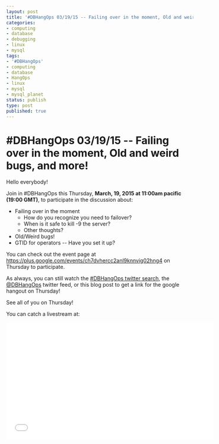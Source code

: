 ```yaml
---
layout: post
title: '#DBHangOps 03/19/15 -- Failing over in the moment, Old and weird bugs, and more!'
categories:
- computing
- database
- debugging
- linux
- mysql
tags:
- '#DBHangOps'
- computing
- database
- HangOps
- linux
- mysql
- mysql_planet
status: publish
type: post
published: true
---
```

\#DBHangOps 03/19/15 -- Failing over in the moment, Old and weird bugs, and more!
=========================================================

Hello everybody!

Join in \#DBHangOps this Thursday, **March, 19, 2015 at 11:00am pacific (19:00 GMT)**, to participate in the discussion about:

* Failing over in the moment
  * How do you recognize you need to failover?
  * When is it safe to kill -9 the server?
  * Other thoughts?
* Old/Weird bugs!
* GTID for operators -- Have you set it up?

You can check out the event page at https://plus.google.com/events/ch7dvhercc2anl9knnvig02hng4 on Thursday to participate.

As always, you can still watch the [\#DBHangOps twitter search](https://twitter.com/search/realtime?q=%23DBHangOps), the [@DBHangOps](https://twitter.com/dbhangops) twitter feed, or this blog post to get a link for the google hangout on Thursday!

See all of you on Thursday!

You can catch a livestream at:

<iframe width="560" height="315" src="//www.youtube.com/embed/nCSPA6Mwn3Y" frameborder="0" allowfullscreen></iframe>


